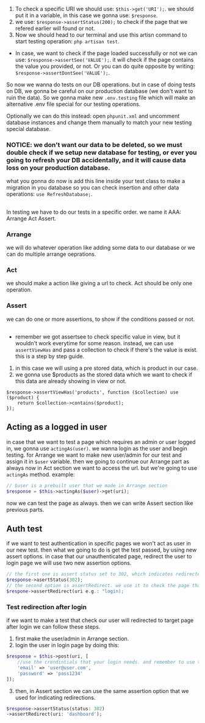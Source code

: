 1. To check a specific URI we should use: `$this->get('URI');`. we should put it in a variable, in this case we gonna use: `$response`.
2. we use: `$response->assertStatus(200);` to check if the page that we refered earlier will found or not.
3. Now we should head to our terminal and use this artisn command to start testing operation: `php artisan test`.
- In case, we want to check if the page loaded successfully or not we can use: `$response->assertSee('VALUE');`. it will check if the page contains the value you provided, or not. Or you can do quite opposite by writing: `$response->assertDontSee('VALUE');`.

So now we wanna do tests on our DB operations. but in case of doing tests on DB, we gonna be careful on our production database (we don't want to ruin the data). So we gonna make new `.env.testing` file which will make an alternative .env file special for our testing operations.

Optionally we can do this instead: open `phpunit.xml` and uncomment database instances and change them manually to match your new testing special database.

### NOTICE: we don't want our data to be deleted, so we must double check if we setup new database for testing, or ever you going to refresh your DB accidentally, and it will cause data loss on your production database.

what you gonna do now is add this line inside your test class to make a migration in you database so you can check insertion and other data operations: `use RefreshDatabase;`.

##

In testing we have to do our tests in a specific order. we name it AAA: Arrange Act Assert.
### Arrange
we will do whatever operation like adding some data to our database or we can do multiple arrange oeprations.

### Act
we should make a action like giving a url to check. Act should be only one operation.

### Assert
we can do one or more assertions, to show if the conditions passed or not.
##

- remember we got assertsee to check specific value in view, but it wouldn't work everytime for some reason. instead, we can use `assertViewHas` and pass a collection to check if there's the value is exist.
this is a step by step guide.
1. in this case we will using a pre stored data, which is product in our case.
2. we gonna use $products as the stored data which we want to check if this data are already showing in view or not.
```
$response->assertViewHas('products', function ($collection) use ($product) {
    return $collection->contains($product);
});
```
## Acting as a logged in user
in case that we want to test a page which requires an admin or user logged in, we gonna use `actingAs(user)`.
we wanna login as the user and begin testing. for Arrange we want to make new user/admin for our test and assign it in `$user` variable. then we going to continue our Arrange part as always
now in Act section we want to access the url. but we're going to use `actingAs` method. example:
```php
// $user is a prebuilt user that we made in Arrange section
$response = $this->actingAs($user)->get(uri);
```
now we can test the page as always.
then we can write Assert section like previous parts.

## Auth test
if we want to test authentication in specific pages we won't act as user in our new test. then what we going to do is get the test passed, by using new assert options.
in case that our unauthenticated page, redirect the user to login page we will use two new assertion options.
```php
// the first one is assert status set to 302, which indicates redirected status.
$response->asertStatus(302);
// the second option is assertRedirect. we use it to check the page that user redirected to.
$respone->assertRedirect(uri e.g.: "login);
```

### Test redirection after login
if we want to make a test that check our user will redirected to target page after login we can follow these steps.
1. first make the user/admin in Arrange section.
2. login the user in login page by doing this:
```php
$response = $this->post(uri, [
    //use the crendintials that your login needs. and remember to use the actuall data that you made the user with.
    'email' => 'user@user.com',
    'password' => 'pass1234'
]);
```
3. then, in Assert section we can use the same assertion option that we used for indicating redirections.
```php
$response->assertStatus(status: 302)
->assertRedirect(uri: 'dashboard');
```
